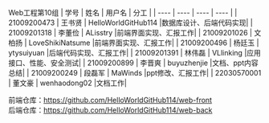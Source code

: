 Web工程第10组
| 学号 | 姓名 |  用户名  | 分工 |
|  ----  | ----  | ---- | ---- |
| 21009200473 | 王书贤 | HelloWorldGitHub114 |数据库设计、后端代码实现|
| 21009201318 | 李董俭 | ALisstry |前端界面实现、汇报工作|
| 21009201026 | 文柏扬 | LoveShikiNatsume |前端界面实现、汇报工作|
| 21009200496 | 杨廷玉 | ytysuiyuan |后端代码实现、汇报工作|
| 21009201391 | 林伟磊 | VLlinking |应用接口、性能、安全测试|
| 21009200899 | 李晋爽 | buyuzhenjie |文档、ppt内容总结|
| 21009200249 | 段磊军 | MaWinds |ppt修改、汇报工作|
| 22030570001 | 董文豪 | wenhaodong02 |文档工作|

前端仓库：https://github.com/HelloWorldGitHub114/web-front  
后端仓库：https://github.com/HelloWorldGitHub114/web-back
